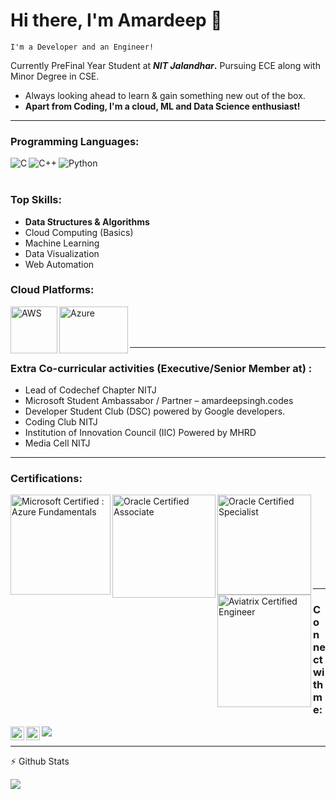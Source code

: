 # Hi there, I'm Amardeep 👋
`I'm a Developer and an Engineer!`

Currently PreFinal Year Student at **_NIT Jalandhar_.**
Pursuing ECE along with Minor Degree in CSE.

- Always looking ahead to learn & gain something new out of the box.
- **Apart from Coding, I'm a cloud, ML and Data Science enthusiast!**

<hr/>

### Programming Languages:
<img align="left" alt="C" src="https://img.icons8.com/color/50/000000/c-programming.png" />
<img align="left" alt="C++" src="https://img.icons8.com/color/50/000000/c-plus-plus-logo.png"/>
<img align="left" alt="Python" src="https://img.icons8.com/ios-glyphs/50/000000/python.png" />
<br/><br/>

### Top Skills:

-  **Data Structures & Algorithms**
- Cloud Computing (Basics)
- Machine Learning
- Data Visualization
- Web Automation

### Cloud Platforms:
<img align="left" alt="AWS" src="https://cdn.appythings.nl/wp-content/uploads/2018/06/aws-logo-icon-PNG-Transparent-Background.png" width="75" height="75" />
<img align="left" alt="Azure" src="https://www.wintellect.com/wp-content/uploads/2020/02/azure1.png" width="110" height="75" />

<br/><br/><br/><hr/>

### Extra Co-curricular activities (Executive/Senior Member at) :

- Lead of Codechef Chapter NITJ
- Microsoft Student Ambassabor / Partner – amardeepsingh.codes
- Developer Student Club (DSC) powered by Google developers.
- Coding Club NITJ
- Institution of Innovation Council (IIC) Powered by MHRD
- Media Cell NITJ

<hr/>

### Certifications:
<img align="left" alt="Microsoft Certified : Azure Fundamentals" src="https://images.squarespace-cdn.com/content/v1/5af21c03e17ba3f52f6d007b/1564594919808-23KLDW21ITQ8T4GZOM7B/ke17ZwdGBToddI8pDm48kAf-OpKpNsh_OjjU8JOdDKBZw-zPPgdn4jUwVcJE1ZvWQUxwkmyExglNqGp0IvTJZUJFbgE-7XRK3dMEBRBhUpwkCFOLgzJj4yIx-vIIEbyWWRd0QUGL6lY_wBICnBy59Ye9GKQq6_hlXZJyaybXpCc/fundamentalbadge.png" width="160" height="160" />
<img align="left" alt="Oracle Certified Associate" src="https://images.youracclaim.com/images/697cf123-74b0-4356-9055-9973471d26d6/03_Oracle_Cloud_Infrastructure_Foundations_Associate.png" width="165" height="165" />
<img align="left" alt="Oracle Certified Specialist" src=https://cdn.app.compendium.com/uploads/user/e7c690e8-6ff9-102a-ac6d-e4aebca50425/a3840b1f-8bcd-4f75-b843-eedcb449408e/Image/031ce4f3eae2fe5d6928f346cc8b8b3c/oracle_certification_badge_oc_specialist.png " width="150" height="160" />
<img align="left" alt="Aviatrix Certified Engineer" src="https://2ujst446wdhv3307z249ttp0-wpengine.netdna-ssl.com/wp-content/uploads/2020/04/ACE-Image250Asset-5.png" width="150" height="180" />
<br/><br/><br/><br/><br/><br/><br/><br/>
<!--For Certification Profile / To verify the above logo's [click here](https://www.youracclaim.com/users/amardeepsingh)-->

<hr/>

### Connect with me:

[<img align="left" alt="codeSTACKr | Twitter" width="22px" src="https://cdn.jsdelivr.net/npm/simple-icons@v3/icons/twitter.svg" />][twitter]
[<img align="left" alt="codeSTACKr | LinkedIn" width="22px" src="https://cdn.jsdelivr.net/npm/simple-icons@v3/icons/linkedin.svg" />][linkedin]
[<img align="left" src="https://img.icons8.com/material-sharp/24/000000/github.png"/>][github]

[twitter]: https://twitter.com/s_amardeep9
[linkedin]: https://linkedin.com/in/s-amardeep
[github]: https://www.github.com/s-amardeep

<br/><hr/>

:zap: Github Stats

  <!--<img align="left" alt="Amardeep's Github Status" src="https://github-readme-stats.vercel.app/api?username=s-amardeep&show_icons=true&hide_border=true&theme=dracula" />-->
  <img align="left" src="https://github-readme-stats.vercel.app/api/top-langs/?username=s-amardeep&theme=dracula&layout=compact" />
